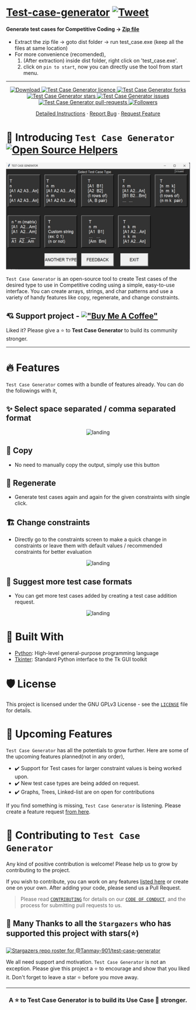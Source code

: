 # [Test-case-generator](https://tanmay-901.github.io/test-case-generator/) [![Tweet](https://img.shields.io/twitter/url/http/shields.io.svg?style=social)](https://twitter.com/intent/tweet?text=Generate%20different%20types%20of%20test%20cases%20using%20Test%20Case%20Generator,%20an%20Open-source%20tool%20to%20create%20test%20cases%20of%20the%20desired%20type%20to%20use%20in%20Competitive%20coding,%20using%20a%20simple,%20easy-to-use%20interface.&url=https://tanmay-901.github.io/test-case-generator/)
#### Generate test cases for Competitive Coding -> [Zip file](https://github.com/Tanmay-901/test-case-generator/raw/master/test_case.zip)
* Extract the zip file -> goto dist folder -> run test_case.exe (keep all the files at same location)
* For more convenience (recomended),
  1. (After extraction) inside dist folder, right click on 'test_case.exe'.
  2. click on `pin to start`, now you can directly use the tool from start menu.
-------------------------------
<p align="center">
<a href="https://github.com/Tanmay-901/test-case-generator/raw/master/test_case.zip" target="blank">
<img src="https://img.shields.io/github/downloads/Tanmay-901/test-case-generator/total?color=white&label=download-zip" alt="Download" />
<a href="https://github.com/Tanmay-901/test-case-generator/blob/master/LICENSE" target="blank">
<img src="https://img.shields.io/github/license/Tanmay-901/test-case-generator?color=green&style=flat-square" alt="Test Case Generator licence" />
</a>
<a href="https://github.com/Tanmay-901/test-case-generator/fork" target="blank">
<img src="https://img.shields.io/github/forks/Tanmay-901/test-case-generator?style=flat-square" alt="Test Case Generator forks"/>
</a>
<a href="https://github.com/Tanmay-901/test-case-generator/stargazers" target="blank">
<img src="https://img.shields.io/github/stars/Tanmay-901/test-case-generator?style=flat-square" alt="Test Case Generator stars"/>
</a>
<a href="https://github.com/Tanmay-901/test-case-generator/issues" target="blank">
<img src="https://img.shields.io/github/issues/Tanmay-901/test-case-generator?color=white&style=flat-square" alt="Test Case Generator issues"/>
</a>
<a href="https://github.com/Tanmay-901/test-case-generator/pulls?q=is%3Apr+is%3Aclosed" target="blank">
<img src="https://img.shields.io/github/issues-pr-closed/Tanmay-901/test-case-generator?color=red&style=flat-square" alt="Test Case Generator pull-requests"/>
<a href="https://github.com/Tanmay-901?tab=followers" target="blank">
<img src="https://img.shields.io/github/followers/Tanmay-901?style=social" alt="Followers"/>
</a>

</p>

<p align="center">
    <a href="https://github.com/Tanmay-901/test-case-generator/blob/master/public/README.md">Detailed Instructions</a>
    ·
    <a href="https://github.com/Tanmay-901/test-case-generator/issues/new?assignees=&labels=&template=bug_report.md&title=BUG">Report Bug</a>
    ·
    <a href="https://github.com/Tanmay-901/test-case-generator/issues/new?assignees=&labels=&template=feature_request.md&title=Feature+request">Request Feature</a>
</p>

# 👋 Introducing `Test Case Generator`  [![Open Source Helpers](https://www.codetriage.com/tanmay-901/test-case-generator/badges/users.svg)](https://www.codetriage.com/tanmay-901/test-case-generator)
<p align="center">
<a href="github.com/Tanmay-901/test-case-generator">
        <img src="./public/readme/Home.png" alt="landing" />
    </a></p>


`Test Case Generator` is an open-source tool to create Test cases of the desired type to use in Competitive coding using a simple, easy-to-use interface. You can create arrays, strings, and char patterns and use a variety of handy features like copy, regenerate, and change constraints.

## 💘 Support project - [!["Buy Me A Coffee"](https://www.buymeacoffee.com/assets/img/custom_images/orange_img.png)](https://www.buymeacoffee.com/dude90)

Liked it? Please give a ⭐️ to <b>Test Case Generator</b> to build its community stronger.


---

# 🔥 Features
`Test Case Generator` comes with a bundle of features already. You can do the followings with it,
## ✨ Select space separated / comma separated format
<p align="center">
        <img src="./public/readme/input_screen.png" alt="landing" />
</p>

## 🎿 Copy
 - No need to manually copy the output, simply use this button

## 🔢 Regenerate
 - Generate test cases again and again for the given constraints with single click.

## 🏗️ Change constraints
 - Directly go to the constraints screen to make a quick change in constraints or leave them with default values / recommended constraints for better evaluation
<p align="center">
        <img src="./public/readme/Output_screen.png" alt="landing" />
</p>


## 📢 Suggest more test case formats
- You can get more test cases added by creating a test case addition request.
<p align="center">
        <img src="./public/readme/suggest_test_case.png" alt="landing" />
</p>

# 🍔 Built With
- [Python](https://python.org/): High-level general-purpose programming language
- [Tkinter](https://docs.python.org/3/library/tkinter.html): Standard Python interface to the Tk GUI toolkit

# 🛡️ License
This project is licensed under the GNU GPLv3 License - see the [`LICENSE`](LICENSE) file for details.

# 🦄 Upcoming Features
`Test Case Generator` has all the potentials to grow further. Here are some of the upcoming features planned(not in any order),

- ✔️ Support for Test cases for larger constraint values is being worked upon.
- ✔️ New test case types are being added on request.
- ✔️ Graphs, Trees, Linked-list are on open for contributions

If you find something is missing, `Test Case Generator` is listening. Please create a feature request [from here](https://github.com/Tanmay-901/test-case-generator/issues/new/choose).

# 🤝 Contributing to `Test Case Generator`
Any kind of positive contribution is welcome! Please help us to grow by contributing to the project.

If you wish to contribute, you can work on any features [listed here](https://github.com/Tanmay-901/test-case-generator#-upcoming-features) or create one on your own. After adding your code, please send us a Pull Request.

> Please read [`CONTRIBUTING`](CONTRIBUTING.md) for details on our [`CODE OF CONDUCT`](CODE_OF_CONDUCT.md), and the process for submitting pull requests to us.

## 🙏 Many Thanks to all the `Stargazers` who has supported this project with stars(⭐)
[![Stargazers repo roster for @Tanmay-901/test-case-generator](https://reporoster.com/stars/dark/Tanmay-901/test-case-generator)](https://github.com/Tanmay-901/test-case-generator/stargazers)

We all need support and motivation. `Test Case Generator` is not an exception. Please give this project a ⭐️ to encourage and show that you liked it. Don't forget to leave a star ⭐️ before you move away.

---

<h3 align="center">
A ⭐️ to <b>Test Case Generator</b> is to build its Use Case 💪 stronger.
</h3>
